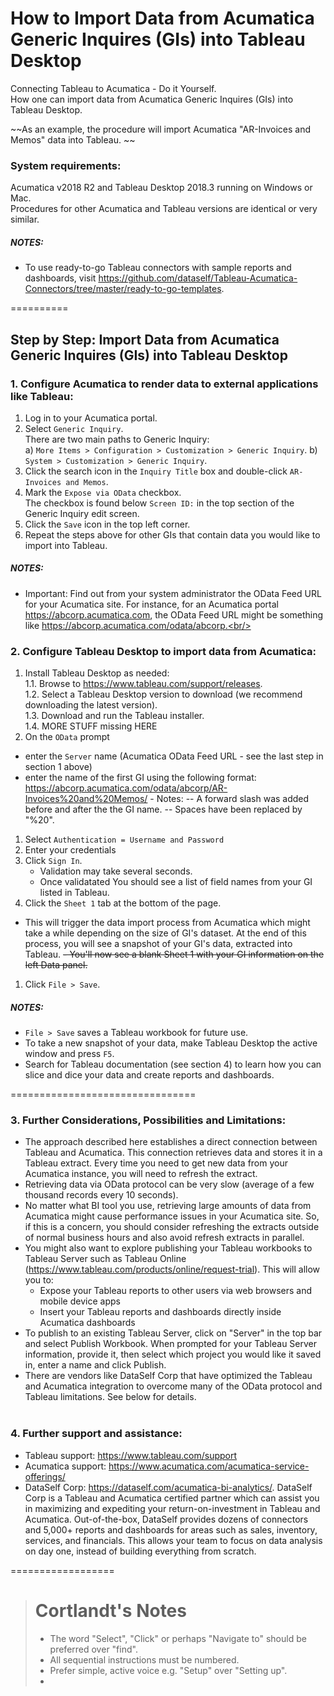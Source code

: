 # How to Import Data from Acumatica Generic Inquires (GIs) into Tableau Desktop
Connecting Tableau to Acumatica - Do it Yourself.  
How one can import data from Acumatica Generic Inquires (GIs) into Tableau Desktop.  

~~As an example, the procedure will import Acumatica "AR-Invoices and Memos" data into Tableau. ~~

### System requirements: 
Acumatica v2018 R2 and Tableau Desktop 2018.3 running on Windows or Mac.   
Procedures for other Acumatica and Tableau versions are identical or very similar.

##### NOTES:
- To use ready-to-go Tableau connectors with sample reports and dashboards, visit https://github.com/dataself/Tableau-Acumatica-Connectors/tree/master/ready-to-go-templates.

==========
## Step by Step: Import Data from Acumatica Generic Inquires (GIs) into Tableau Desktop

### 1. Configure Acumatica to render data to external applications like Tableau: 
1. Log in to your Acumatica portal.
2. Select `Generic Inquiry`.  
There are two main paths to Generic Inquiry:   
a) `More Items > Configuration > Customization > Generic Inquiry`. b) `System > Customization > Generic Inquiry`. 
2. Click the search icon in the `Inquiry Title` box and double-click  `AR-Invoices and Memos`.
2. Mark the `Expose via OData` checkbox.  
   The checkbox is found below `Screen ID:` in the top section of the Generic Inquiry edit screen.
2. Click the `Save` icon in the top left corner. 
2. Repeat the steps above for other GIs that contain data you would like to import into Tableau.

##### NOTES:
- Important: Find out from your system administrator the OData Feed URL for your Acumatica site. For instance, for an Acumatica portal https://abcorp.acumatica.com, the OData Feed URL might be something like https://abcorp.acumatica.com/odata/abcorp.<br/><br/>

### 2. Configure Tableau Desktop to import data from Acumatica:
1. Install Tableau Desktop as needed:   
   1.1.  Browse to https://www.tableau.com/support/releases.  
   1.2.  Select a Tableau Desktop version to download (we recommend downloading the latest version).  
   1.3.    Download and run the Tableau installer.  
   1.4.   MORE STUFF missing HERE
1. On the `OData` prompt  
  - enter the `Server` name (Acumatica OData Feed URL - see the last step in section 1 above)
  - enter the name of the first GI using the following format: https://abcorp.acumatica.com/odata/abcorp/AR-Invoices%20and%20Memos/       - Notes:
    -- A forward slash was added before and after the the GI name.
    -- Spaces have been replaced by "%20".
1. Select `Authentication = Username and Password`
1. Enter your credentials 
1. Click `Sign In`.
   - Validation may take several seconds.  
   - Once validatated You should  see a list of field names from your GI listed in Tableau.
1.  Click the `Sheet 1` tab at the bottom of the page.  
   -  This will trigger the data import process from Acumatica which might take a while depending on the size of GI's dataset. At the end of this process, you will see a snapshot of your GI's data, extracted into Tableau. 
~~- You'll now see a blank Sheet 1 with your GI information on the left Data panel.~~
1. Click `File > Save`.

##### NOTES:
- `File > Save` saves a Tableau workbook for future use.
- To take a new snapshot of your data, make Tableau Desktop the active window and  press `F5`.  
- Search for Tableau documentation (see section 4) to learn how you can slice and dice your data and create reports and dashboards.

================================

### 3. Further Considerations, Possibilities and Limitations:
- The approach described here establishes a direct connection between Tableau and Acumatica. This connection retrieves data and stores it in a Tableau extract.  Every time you need to get new data from your Acumatica instance, you will need to refresh the extract.
- Retrieving data via OData protocol can be very slow (average of a few thousand records every 10 seconds).
- No matter what BI tool you use, retrieving large amounts of data from Acumatica might cause performance issues in your Acumatica site.  So, if this is a concern, you should consider refreshing the extracts outside of normal business hours and also avoid refresh extracts in parallel.
- You might also want to explore publishing your Tableau workbooks to Tableau Server such as Tableau Online (https://www.tableau.com/products/online/request-trial). This will allow you to:
  - Expose your Tableau reports to other users via web browsers and mobile device apps
  - Insert your Tableau reports and dashboards directly inside Acumatica dashboards
- To publish to an existing Tableau Server, click on "Server" in the top bar and select Publish Workbook.  When prompted for your Tableau Server information, provide it, then select which project you would like it saved in, enter a name and click Publish. 
- There are vendors like DataSelf Corp that have optimized the Tableau and Acumatica integration to overcome many of the OData protocol and Tableau limitations. See below for details. <br/><br/>

### 4. Further support and assistance:
- Tableau support: https://www.tableau.com/support
- Acumatica support: https://www.acumatica.com/acumatica-service-offerings/
- DataSelf Corp: https://dataself.com/acumatica-bi-analytics/. DataSelf Corp is a Tableau and Acumatica certified partner which can assist you in maximizing and expediting your return-on-investment in Tableau and Acumatica. Out-of-the-box, DataSelf provides dozens of connectors and 5,000+ reports and dashboards for areas such as sales, inventory, services, and financials.  This allows your team to focus on data analysis on day one, instead of building everything from scratch. 

==================

> # Cortlandt's Notes
> - The word "Select", "Click" or perhaps "Navigate to" should be preferred over "find".
> - All sequential instructions must be numbered.
> - Prefer simple, active voice e.g.  "Setup" over "Setting up".
> - 
